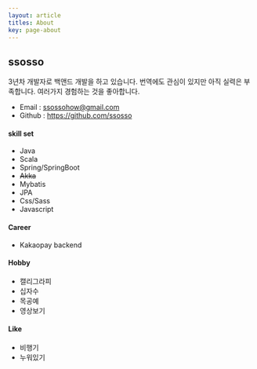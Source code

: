 ```yaml
---
layout: article
titles: About
key: page-about
---
```


## ssosso
3년차 개발자로 백앤드 개발을 하고 있습니다. 번역에도 관심이 있지만 아직 실력은 부족합니다. 여러가지 경험하는 것을 좋아합니다.

- Email : ssossohow@gmail.com
- Github : https://github.com/ssosso

#### skill set
 - Java
 - Scala
 - Spring/SpringBoot
 - ~~Akka~~
 - Mybatis
 - JPA
 - Css/Sass
 - Javascript

#### Career
 - Kakaopay backend

#### Hobby
 - 캘리그라피
 - 십자수
 - 목공예
 - 영상보기

#### Like
 - 비행기
 - 누워있기
